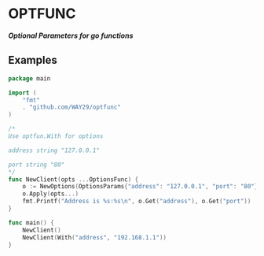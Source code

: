 # OPTFUNC
***Optional Parameters for go functions***

## Examples

```go
package main

import (
	"fmt"
	. "github.com/WAY29/optfunc"
)

/*
Use optfun.With for options

address string "127.0.0.1"

port string "80"
*/
func NewClient(opts ...OptionsFunc) {
	o := NewOptions(OptionsParams{"address": "127.0.0.1", "port": "80"})
	o.Apply(opts...)
	fmt.Printf("Address is %s:%s\n", o.Get("address"), o.Get("port"))
}

func main() {
	NewClient()
	NewClient(With("address", "192.168.1.1"))
}

```